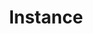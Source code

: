 ---
title: "Instance"

categories: ['']

tags: ['Instance']

arabic: ['مثال']

publishers: ['معجم مصطلحات التعلم الآلي والتعلم العميق وعلم البيانات']

types: "word"

slug: ""
---